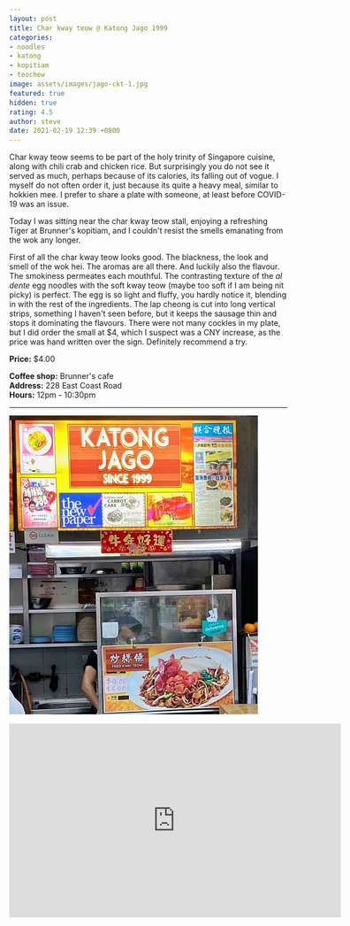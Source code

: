 ```yaml
---
layout: post
title: Char kway teow @ Katong Jago 1999
categories:
- noodles
- katong
- kopitiam
- teochew
image: assets/images/jago-ckt-1.jpg
featured: true
hidden: true
rating: 4.5
author: steve
date: 2021-02-19 12:39 +0800
---
```

Char kway teow seems to be part of the holy trinity of Singapore cuisine, along with chili crab and chicken rice. But surprisingly you do not see it served as much, perhaps because of its calories, its falling out of vogue. I myself do not often order it, just because its quite a heavy meal, similar to hokkien mee. I prefer to share a plate with someone, at least before COVID-19 was an issue.

Today I was sitting near the char kway teow stall, enjoying a refreshing Tiger at Brunner's kopitiam, and I couldn't resist the smells emanating from the wok any longer.

First of all the char kway teow looks good. The blackness, the look and smell of the wok hei. The aromas are all there. And luckily also the flavour. The smokiness permeates each mouthful. The contrasting texture of the *al dente* egg noodles with the soft kway teow (maybe too soft if I am being nit picky) is perfect. The egg is so light and fluffy, you hardly notice it, blending in with the rest of the ingredients. The lap cheong is cut into long vertical strips, something I haven't seen before, but it keeps the sausage thin and stops it dominating the flavours. There were not many cockles in my plate, but I did order the small at $4, which I suspect was a CNY increase, as the price was hand written over the sign. Definitely recommend a try.

**Price:** $4.00  

**Coffee shop:** Brunner's cafe  
**Address:** 228 East Coast Road  
**Hours:** 12pm - 10:30pm  

***  

![Katong jago 1999 char kway teow](/assets/images/jago-ckt-2.jpg "Katong jago 1999 char kway teow")  

<iframe src="https://www.google.com/maps/embed?pb=!1m18!1m12!1m3!1d3988.7794601923756!2d103.90540321421255!3d1.3075220990463587!2m3!1f0!2f0!3f0!3m2!1i1024!2i768!4f13.1!3m3!1m2!1s0x31da180cb49f7da1%3A0x9a27afd271b9961f!2sBrunners%20Coffeeshop!5e0!3m2!1sen!2ssg!4v1571715947289!5m2!1sen!2ssg" width="600" height="350" frameborder="0" style="border:0;" allowfullscreen=""></iframe>  